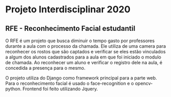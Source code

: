# Projeto Interdisciplinar 2020
## RFE - Reconhecimento Facial estudantil
O RFE é um projeto que busca diminuir o tempo gasto por professores durante a aula com o processo da chamada.
Ele utiliza de uma camera para reconhecer os rostos que são captados e verificar se eles estão vinculados a algum dos alunos cadastrados para a aula em que foi iniciado o modulo de chamada.
Ao reconhecer um aluno e verificar o registro dele na aula, é concedida a presença para o mesmo.

O projeto utiliza do Django como framework principal para a parte web. Para o reconhecimento facial é usado o face-recognition e o opencv-python.
Frontend foi feito utilizando Jquery.
